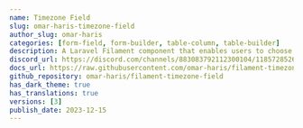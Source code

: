 ```yaml
---
name: Timezone Field
slug: omar-haris-timezone-field
author_slug: omar-haris
categories: [form-field, form-builder, table-column, table-builder]
description: A Laravel Filament component that enables users to choose a specific timezone grouped by regions, with support for multiple languages.
discord_url: https://discord.com/channels/883083792112300104/1185728526817705984
docs_url: https://raw.githubusercontent.com/omar-haris/filament-timezone-field/main/README.md
github_repository: omar-haris/filament-timezone-field
has_dark_theme: true
has_translations: true
versions: [3]
publish_date: 2023-12-15
---
```

